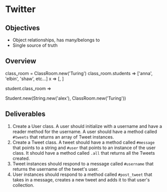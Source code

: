 # Twitter

## Objectives
- Object relationships, has many/belongs to
- Single source of truth

## Overview

class_room = ClassRoom.new('Turing')
class_room.students
=> ['anna', 'elbin', 'shaw', etc...] x
=> [<Student>, <Student>]

student.class_room => <ClassRoom>

Student.new(String.new('alex'), ClassRoom.new('Turing'))


## Deliverables
1. Create a User class. A user should initialize with a username and have a reader method for the username. A user should have a method called `#tweets` that returns an array of Tweet instances.
2. Create a Tweet class. A tweet should have a method called `#message` that points to a string and `#user` that points to an instance of the user class. It should have a method called `.all` that returns all the Tweets created.
3. Tweet instances should respond to a message called `#username` that returns the username of the tweet's user.
4. User instances should respond to a method called `#post_tweet` that takes in a message, creates a new tweet and adds it to that user's collection.
